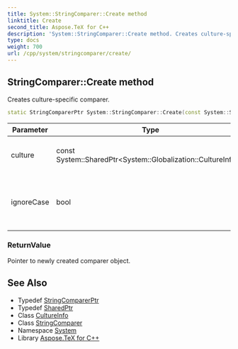 ```yaml
---
title: System::StringComparer::Create method
linktitle: Create
second_title: Aspose.TeX for C++
description: 'System::StringComparer::Create method. Creates culture-specific comparer in C++.'
type: docs
weight: 700
url: /cpp/system/stringcomparer/create/
---
```

## StringComparer::Create method


Creates culture-specific comparer.

```cpp
static StringComparerPtr System::StringComparer::Create(const System::SharedPtr<System::Globalization::CultureInfo> &culture, bool ignoreCase)
```


| Parameter | Type | Description |
| --- | --- | --- |
| culture | const System::SharedPtr\<System::Globalization::CultureInfo\>\& | Culture to create comparer for. |
| ignoreCase | bool | Whether the comparer should ignore case. |

### ReturnValue

Pointer to newly created comparer object.

## See Also

* Typedef [StringComparerPtr](../../stringcomparerptr/)
* Typedef [SharedPtr](../../sharedptr/)
* Class [CultureInfo](../../../system.globalization/cultureinfo/)
* Class [StringComparer](../)
* Namespace [System](../../)
* Library [Aspose.TeX for C++](../../../)
